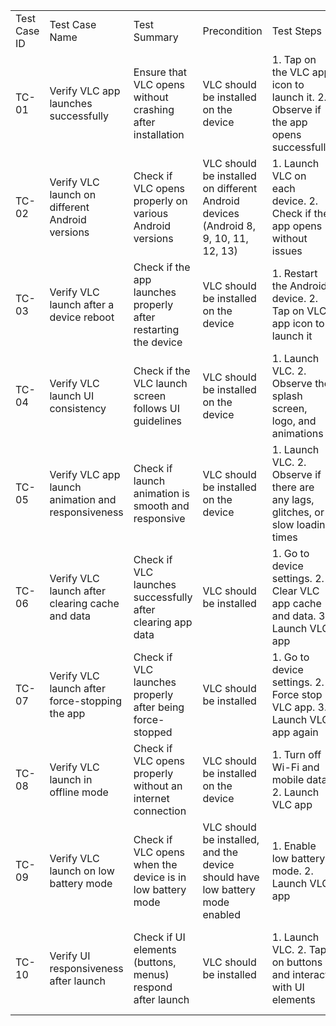 | | | | | | | | | |
|-|-|-|-|-|-|-|-|-|
|Test Case ID|Test Case Name|Test Summary|Precondition|Test Steps|Expected Result|Test Type|Priority|Test Data|
|TC-01|Verify VLC app launches successfully|Ensure that VLC opens without crashing after installation|VLC should be installed on the device|1. Tap on the VLC app icon to launch it. 2. Observe if the app opens successfully|VLC should launch without crashing or freezing|Functional|High|N/A|
|TC-02|Verify VLC launch on different Android versions|Check if VLC opens properly on various Android versions|VLC should be installed on different Android devices (Android 8, 9, 10, 11, 12, 13)|1. Launch VLC on each device. 2. Check if the app opens without issues|VLC should work without crashing on all tested versions|Compatibility|High|Android versions: 8, 9, 10, 11, 12, 13|
|TC-03|Verify VLC launch after a device reboot|Check if the app launches properly after restarting the device|VLC should be installed on the device|1. Restart the Android device. 2. Tap on VLC app icon to launch it|VLC should open without any crash after reboot|Functional|Medium|N/A|
|TC-04|Verify VLC launch UI consistency|Check if the VLC launch screen follows UI guidelines|VLC should be installed on the device|1. Launch VLC. 2. Observe the splash screen, logo, and animations|VLC should display a smooth, responsive UI with proper branding|UI/UX|Medium|N/A|
|TC-05|Verify VLC app launch animation and responsiveness|Check if launch animation is smooth and responsive|VLC should be installed on the device|1. Launch VLC. 2. Observe if there are any lags, glitches, or slow loading times|VLC should launch smoothly with no animation glitches|UI/UX|Medium|N/A|
|TC-06|Verify VLC launch after clearing cache and data|Check if VLC launches successfully after clearing app data|VLC should be installed|1. Go to device settings. 2. Clear VLC app cache and data. 3. Launch VLC app|VLC should start without crashing, and it should reset to default settings|Functional|Medium|N/A|
|TC-07|Verify VLC launch after force-stopping the app|Check if VLC launches properly after being force-stopped|VLC should be installed|1. Go to device settings. 2. Force stop VLC app. 3. Launch VLC app again|VLC should start without issues|Functional|Medium|N/A|
|TC-08|Verify VLC launch in offline mode|Check if VLC opens properly without an internet connection|VLC should be installed on the device|1. Turn off Wi-Fi and mobile data. 2. Launch VLC app|VLC should open successfully without requiring internet|Functional|Low|N/A|
|TC-09|Verify VLC launch on low battery mode|Check if VLC opens when the device is in low battery mode|VLC should be installed, and the device should have low battery mode enabled|1. Enable low battery mode. 2. Launch VLC app|VLC should launch without excessive lag or crashes|Functional|Low|N/A|
|TC-10|Verify UI responsiveness after launch|Check if UI elements (buttons, menus) respond after launch|VLC should be installed|1. Launch VLC. 2. Tap on buttons and interact with UI elements|UI elements should respond immediately without delays or UI freezes|UI/UX|Medium|N/A|
